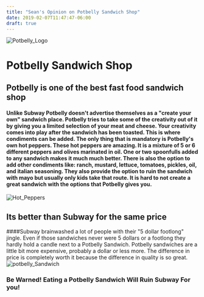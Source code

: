 ```yaml
---
title: "Sean's Opinion on Potbelly Sandwich Shop"
date: 2019-02-07T11:47:47-06:00
draft: true
---
```

![Potbelly_Logo](https://www.bing.com/th?id=OIP.SwZvJs2WB5kG1MnP83QxPAHaDq&w=300&h=148&c=7&o=5&dpr=1.125&pid=1.7)
# Potbelly Sandwich Shop

## Potbelly is one of the best fast food sandwich shop
#### Unlike Subway Potbelly doesn't advertise themselves as a "create your own" sandwich place. Potbelly tries to take some of the creativity out of it by giving you a limited selection of your meat and cheese. Your creativity comes into play after the sandwich has been toasted. This is where condiments can be added. The only thing that is mandatory is Potbelly's own hot peppers. These hot peppers are amazing. It is a mixture of 5 or 6 different peppers and olives marinated in oil. One or two spoonfulls added to any sandwich makes it much much better. There is also the option to add other condiments like: ranch, mustard, lettuce, tomatoes, pickles, oil, and italian seasoning. They also provide the option to ruin the sandwich with mayo but usually only kids take that route. It is hard to not create a great sandwich with the options that Potbelly gives you.
![Hot_Peppers](https://www.bing.com/th?id=OIP.iOA4hQYq7tZDzM0gs3Op3wAAAA&w=145&h=177&c=7&o=5&dpr=1.125&pid=1.7)


## Its better than Subway for the same price
####Subway brainwashed a lot of people with their "5 dollar footlong" jingle. Even if those sandwiches never were 5 dollars or a footlong they hardly hold a candle next to a Potbelly Sandwich. Potbelly sandwiches are a little bit more expensive, probably a dollar or less more. The difference in price is completely worth it because the difference in quality is so great.
![potbelly_Sandwich](https://www.bing.com/th?id=OIP.8PJ8s3oCTETE9-SidY5N7gHaF7&w=250&h=194&c=7&o=5&dpr=1.125&pid=1.7)

### Be Warned! Eating a Potbelly Sandwich Will Ruin Subway For you!